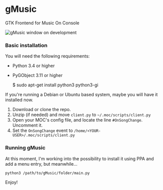 # gMusic

GTK Frontend for Music On Console

![gMusic window on development](https://pbs.twimg.com/media/DbOBgIdX4AIBvJd.png)

### Basic installation

You will need the following requirements:

* Python 3.4 or higher
* PyGObject 3.11 or higher

    $ sudo apt-get install python3 python3-gi

If you're running a Debian or Ubuntu based system, maybe you will have it installed now.

1. Download or clone the repo.
2. Unzip (if needed) and move `client.py` to `~/.moc/scripts/client.py`
3. Open your MOC's config file, and locate the line `#OnSongChange`. Uncomment it.
4. Set the `OnSongChange` event to `/home/<YOUR-USER>/.moc/scripts/client.py`

### Running gMusic

At this moment, I'm working into the possibility to install it using PPA and add a menu entry, but meanwhile...

    python3 /path/to/gMusic/folder/main.py
    
Enjoy!

